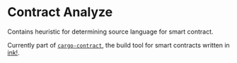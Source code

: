 # Contract Analyze

Contains heuristic for determining source language for smart contract.

Currently part of [`cargo-contract`](https://github.com/use-ink/cargo-contract), the build tool for smart
 contracts written in [ink!](https://github.com/use-ink/ink).

<!-- Auto-update: 2025-10-10T15:03:52.234292 -->

